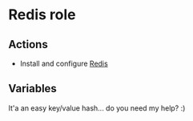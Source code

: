 Redis role
==========

Actions
-------

- Install and configure [Redis](http://redis.io/) 

Variables
---------

It'a an easy key/value hash... do you need my help? :)


